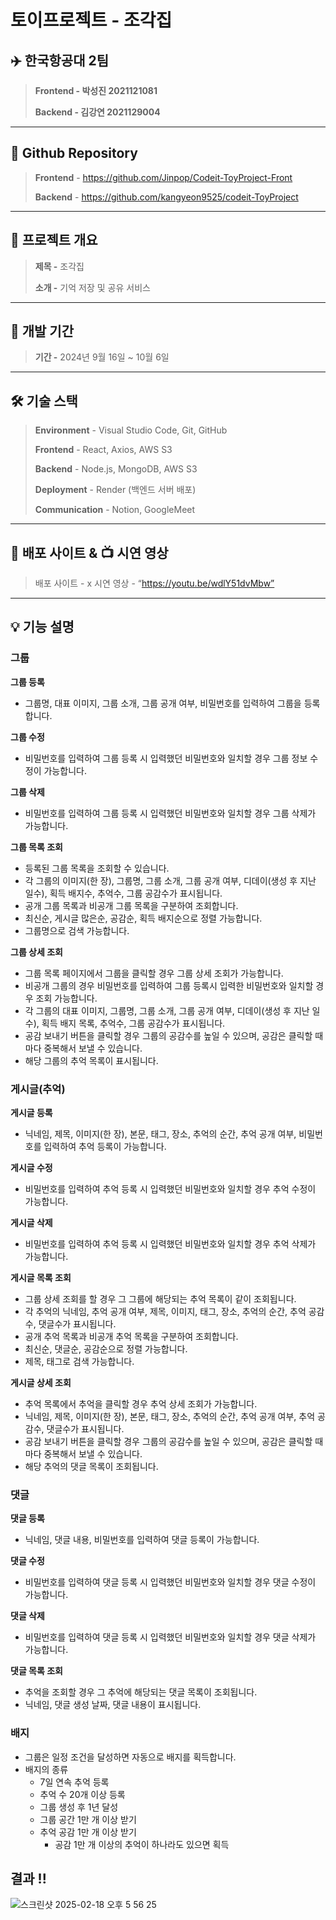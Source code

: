 # 토이프로젝트 - 조각집

## ✈️ 한국항공대 2팀

> **Frontend - 박성진 2021121081**
> 
> 
> **Backend - 김강연 2021129004**
> 

---

## **🔗** Github Repository

> **Frontend** - https://github.com/Jinpop/Codeit-ToyProject-Front
> 
> 
> **Backend** - https://github.com/kangyeon9525/codeit-ToyProject
> 

---

## 📕 프로젝트 개요

> **제목 -** 조각집
> 
> 
> **소개 -** 기억 저장 및 공유 서비스
> 

---

## 📅 개발 기간

> **기간 -** 2024년 9월 16일 ~ 10월 6일
> 

---

## 🛠️ **기술 스택**

> **Environment** - Visual Studio Code, Git, GitHub
> 
> 
> **Frontend** - React, Axios, AWS S3 
> 
> **Backend** - Node.js, MongoDB, AWS S3
> 
> **Deployment** - Render (백엔드 서버 배포)
> 
> **Communication** - Notion, GoogleMeet
> 

---

## 📌 배포 사이트 & 📺 시연 영상

> 배포 사이트 - x
시연 영상 - “https://youtu.be/wdlY51dvMbw”
>

---

## 💡 기능 설명

### 그룹

**그룹 등록**

- 그룹명, 대표 이미지, 그룹 소개, 그룹 공개 여부, 비밀번호를 입력하여 그룹을 등록합니다.

**그룹 수정**

- 비밀번호를 입력하여 그룹 등록 시 입력했던 비밀번호와 일치할 경우 그룹 정보 수정이 가능합니다.

**그룹 삭제**

- 비밀번호를 입력하여 그룹 등록 시 입력했던 비밀번호와 일치할 경우 그룹 삭제가 가능합니다.

**그룹 목록 조회**

- 등록된 그룹 목록을 조회할 수 있습니다.
- 각 그룹의 이미지(한 장), 그룹명, 그룹 소개, 그룹 공개 여부, 디데이(생성 후 지난 일수), 획득 배지수, 추억수, 그룹 공감수가 표시됩니다.
- 공개 그룹 목록과 비공개 그룹 목록을 구분하여 조회합니다.
- 최신순, 게시글 많은순, 공감순, 획득 배지순으로 정렬 가능합니다.
- 그룹명으로 검색 가능합니다.

**그룹 상세 조회**

- 그룹 목록 페이지에서 그룹을 클릭할 경우 그룹 상세 조회가 가능합니다.
- 비공개 그룹의 경우 비밀번호를 입력하여 그룹 등록시 입력한 비밀번호와 일치할 경우 조회 가능합니다.
- 각 그룹의 대표 이미지, 그룹명, 그룹 소개, 그룹 공개 여부, 디데이(생성 후 지난 일수), 획득 배지 목록, 추억수, 그룹 공감수가 표시됩니다.
- 공감 보내기 버튼을 클릭할 경우 그룹의 공감수를 높일 수 있으며, 공감은 클릭할 때마다 중복해서 보낼 수 있습니다.
- 해당 그룹의 추억 목록이 표시됩니다.

### 게시글(추억)

**게시글 등록**

- 닉네임, 제목, 이미지(한 장), 본문, 태그, 장소, 추억의 순간, 추억 공개 여부, 비밀번호를 입력하여 추억 등록이 가능합니다.

**게시글 수정**

- 비밀번호를 입력하여 추억 등록 시 입력했던 비밀번호와 일치할 경우 추억 수정이 가능합니다.

**게시글 삭제**

- 비밀번호를 입력하여 추억 등록 시 입력했던 비밀번호와 일치할 경우 추억 삭제가 가능합니다.

**게시글 목록 조회**

- 그룹 상세 조회를 할 경우 그 그룹에 해당되는 추억 목록이 같이 조회됩니다.
- 각 추억의 닉네임, 추억 공개 여부, 제목, 이미지, 태그, 장소, 추억의 순간, 추억 공감수, 댓글수가 표시됩니다.
- 공개 추억 목록과 비공개 추억 목록을 구분하여 조회합니다.
- 최신순, 댓글순, 공감순으로 정렬 가능합니다.
- 제목, 태그로 검색 가능합니다.

**게시글 상세 조회**

- 추억 목록에서 추억을 클릭할 경우 추억 상세 조회가 가능합니다.
- 닉네임, 제목, 이미지(한 장), 본문, 태그, 장소, 추억의 순간, 추억 공개 여부, 추억 공감수, 댓글수가 표시됩니다.
- 공감 보내기 버튼을 클릭할 경우 그룹의 공감수를 높일 수 있으며, 공감은 클릭할 때마다 중복해서 보낼 수 있습니다.
- 해당 추억의 댓글 목록이 조회됩니다.

### 댓글

**댓글 등록**

- 닉네임, 댓글 내용, 비밀번호를 입력하여 댓글 등록이 가능합니다.

**댓글 수정**

- 비밀번호를 입력하여 댓글 등록 시 입력했던 비밀번호와 일치할 경우 댓글 수정이 가능합니다.

**댓글 삭제**

- 비밀번호를 입력하여 댓글 등록 시 입력했던 비밀번호와 일치할 경우 댓글 삭제가 가능합니다.

**댓글 목록 조회**

- 추억을 조회할 경우 그 추억에 해당되는 댓글 목록이 조회됩니다.
- 닉네임, 댓글 생성 날짜, 댓글 내용이 표시됩니다.

### 배지

- 그룹은 일정 조건을 달성하면 자동으로 배지를 획득합니다.
- 배지의 종류
    - 7일 연속 추억 등록
    - 추억 수 20개 이상 등록
    - 그룹 생성 후 1년 달성
    - 그룹 공간 1만 개 이상 받기
    - 추억 공감 1만 개 이상 받기
        - 공감 1만 개 이상의 추억이 하나라도 있으면 획득

## 결과 !!

![스크린샷 2025-02-18 오후 5 56 25](https://github.com/user-attachments/assets/bce6a320-4034-4275-861b-eb9d18940d53)
